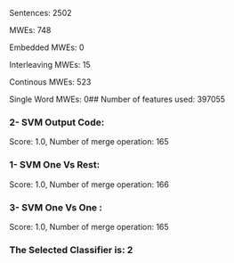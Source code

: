 Sentences: 2502

MWEs: 748

Embedded MWEs: 0

Interleaving MWEs: 15

Continous MWEs: 523

Single Word MWEs: 0## Number of features used: 397055

### 2- SVM Output Code: 
Score: 1.0, Number of merge operation: 165
### 1- SVM One Vs Rest: 
Score: 1.0, Number of merge operation: 166
### 3- SVM One Vs One : 
Score: 1.0, Number of merge operation: 165
### The Selected Classifier is: 2
